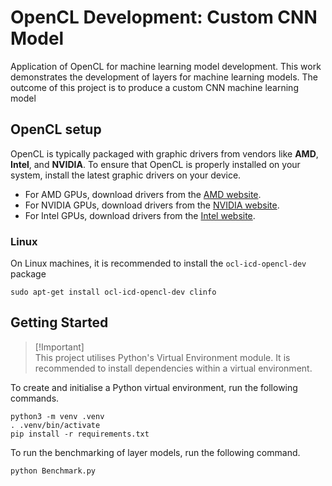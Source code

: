 # OpenCL Development: Custom CNN Model

Application of OpenCL for machine learning model development. This work demonstrates the development of layers for machine learning models. The outcome of this project is to produce a custom CNN machine learning model

## OpenCL setup
OpenCL is typically packaged with graphic drivers from vendors like **AMD**, **Intel**, and **NVIDIA**. To ensure that OpenCL is properly installed on your system, install the latest graphic drivers on your device.

- For AMD GPUs, download drivers from the [AMD website](https://www.amd.com/en/resources/support-articles/faqs/GPU-56.html).
- For NVIDIA GPUs, download drivers from the [NVIDIA website](https://www.nvidia.com/en-us/drivers/).
- For Intel GPUs, download drivers from the [Intel website](https://www.intel.com/content/www/us/en/download-center/home.html).

### Linux
On Linux machines, it is recommended to install the `ocl-icd-opencl-dev` package
```shell
sudo apt-get install ocl-icd-opencl-dev clinfo
```

## Getting Started
> [!Important]\
> This project utilises Python's Virtual Environment module. It is recommended to install dependencies within a virtual environment.

To create and initialise a Python virtual environment, run the following commands.
```shell
python3 -m venv .venv
. .venv/bin/activate
pip install -r requirements.txt
```

To run the benchmarking of layer models, run the following command.
```shell
python Benchmark.py
```